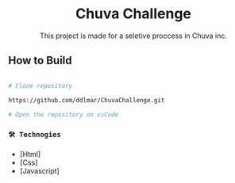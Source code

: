 <h1 align='center'>Chuva Challenge</h1> 

<p align="center">This project is made for a seletive proccess in Chuva inc.</p>

## How to Build

```bash

# Clone repository

https://github.com/ddlmar/ChuvaChallenge.git

# Open the repository on vsCode

```

### `🛠 Technogies`

- [Html]
- [Css]
- [Javascript]
